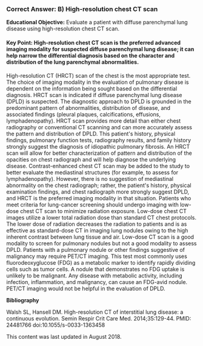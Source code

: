 
### Correct Answer: B) High-resolution chest CT scan 

**Educational Objective:** Evaluate a patient with diffuse parenchymal lung disease using high-resolution chest CT scan.

#### **Key Point:** High-resolution chest CT scan is the preferred advanced imaging modality for suspected diffuse parenchymal lung disease; it can help narrow the differential diagnosis based on the character and distribution of the lung parenchymal abnormalities.

High-resolution CT (HRCT) scan of the chest is the most appropriate test. The choice of imaging modality in the evaluation of pulmonary disease is dependent on the information being sought based on the differential diagnosis. HRCT scan is indicated if diffuse parenchymal lung disease (DPLD) is suspected. The diagnostic approach to DPLD is grounded in the predominant pattern of abnormalities, distribution of disease, and associated findings (pleural plaques, calcifications, effusions, lymphadenopathy). HRCT scan provides more detail than either chest radiography or conventional CT scanning and can more accurately assess the pattern and distribution of DPLD. This patient's history, physical findings, pulmonary function tests, radiography results, and family history strongly suggest the diagnosis of idiopathic pulmonary fibrosis. An HRCT scan will allow for better characterization of pattern and distribution of the opacities on chest radiograph and will help diagnose the underlying disease.
Contrast-enhanced chest CT scan may be added to the study to better evaluate the mediastinal structures (for example, to assess for lymphadenopathy). However, there is no suggestion of mediastinal abnormality on the chest radiograph; rather, the patient's history, physical examination findings, and chest radiograph more strongly suggest DPLD, and HRCT is the preferred imaging modality in that situation.
Patients who meet criteria for lung-cancer screening should undergo imaging with low-dose chest CT scan to minimize radiation exposure. Low-dose chest CT images utilize a lower total radiation dose than standard CT chest protocols. The lower dose of radiation decreases the radiation to patients and is as effective as standard-dose CT in imaging lung nodules owing to the high inherent contrast between lung tissue and air. Low-dose CT scan is a good modality to screen for pulmonary nodules but not a good modality to assess DPLD.
Patients with a pulmonary nodule or other findings suggestive of malignancy may require PET/CT imaging. This test most commonly uses fluorodeoxyglucose (FDG) as a metabolic marker to identify rapidly dividing cells such as tumor cells. A nodule that demonstrates no FDG uptake is unlikely to be malignant. Any disease with metabolic activity, including infection, inflammation, and malignancy, can cause an FDG-avid nodule. PET/CT imaging would not be helpful in the evaluation of DPLD.

**Bibliography**

Walsh SL, Hansell DM. High-resolution CT of interstitial lung disease: a continuous evolution. Semin Respir Crit Care Med. 2014;35:129-44. PMID: 24481766 doi:10.1055/s-0033-1363458

This content was last updated in August 2018.